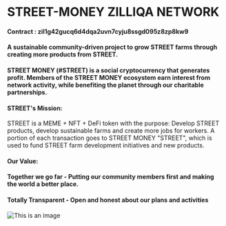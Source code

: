 # STREET-MONEY ZILLIQA NETWORK 

#### Contract : zil1g42gucq6d4dqa2uvn7cyju8ssgd095z8zp8kw9

#### A sustainable community-driven project to grow STREET farms through creating more products from STREET.

#### STREET MONEY (#STREET) is a social cryptocurrency that generates profit. Members of the STREET MONEY ecosystem earn interest from network activity, while benefiting the planet through our charitable partnerships.


#### STREET's Mission:
STREET is a MEME + NFT + DeFi token with the purpose: Develop STREET products, develop sustainable farms and create more jobs for workers.
A portion of each transaction goes to STREET MONEY "STREET", which is used to fund STREET farm development initiatives and new products.

#### Our Value:

#### Together we go far - Putting our community members first and making the world a better place.

#### Totally Transparent - Open and honest about our plans and activities

![This is an image](https://modfxmarket.com/street/img/street12.PNG)


